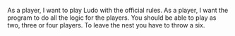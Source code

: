 As a player, I want to play Ludo with the official rules.
As a player, I want the program to do all the logic for the players.
You should be able to play as two, three or four players.
To leave the nest you have to throw a six.

